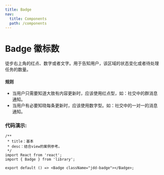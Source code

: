 ```yaml
---
title: Badge
nav:
  title: Components
  path: /components
---
```


# Badge 徽标数

徒步右上角的红点、数字或者文字。用于告知用户，该区域的状态变化或者待处理任务的数量。

#### 规则

- 当用户只需要知道大致有内容更新时，应该使用红点型，如：社交中的群消息通知。
- 当用户有必要知晓每条更新时，应该使用数字型。如：社交中的一对一的消息通知。

<code  src="./demo.tsx"  identifier="Badge-demo-phone" phone></code>

### 代码演示:

```tsx
/**
 * title：基本
 * desc：结合view的案例参考。
 */
import React from 'react';
import { Badge } from 'library';

export default () => <Badge className="jdd-badge"></Badge>;
```

<API src="./index.tsx"></API>
